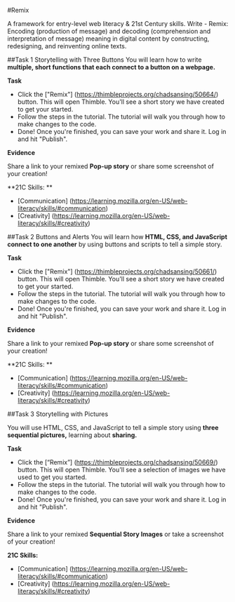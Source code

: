 #Remix

A framework for entry-level web literacy & 21st Century skills. Write - Remix: Encoding (production of message) and decoding (comprehension and interpretation of message) meaning in digital content by constructing, redesigning, and reinventing online texts.

##Task 1 Storytelling with Three Buttons
You will learn how to write **multiple, short functions that each connect to a button on a webpage.**

**Task**
* Click the ["Remix"] (https://thimbleprojects.org/chadsansing/50664/) button. This will open Thimble. You'll see a short story we have created to get your started.
* Follow the steps in the tutorial. The tutorial will walk you through how to make changes to the code.
* Done! Once you're finished, you can save your work and share it. Log in and hit "Publish".

**Evidence**

Share a link to your remixed **Pop-up story** or share some screenshot of your creation!

**21C Skills: **

* [Communication] (https://learning.mozilla.org/en-US/web-literacy/skills/#communication)
* [Creativity] (https://learning.mozilla.org/en-US/web-literacy/skills/#creativity)

##Task 2 Buttons and Alerts
You will learn how **HTML, CSS, and JavaScript connect to one another** by using buttons and scripts to tell a simple story.

**Task**
* Click the ["Remix"] (https://thimbleprojects.org/chadsansing/50661/) button. This will open Thimble. You'll see a short story we have created to get your started.
* Follow the steps in the tutorial. The tutorial will walk you through how to make changes to the code.
* Done! Once you're finished, you can save your work and share it. Log in and hit "Publish".

**Evidence**

Share a link to your remixed **Pop-up story** or share some screenshot of your creation!

**21C Skills: **

* [Communication] (https://learning.mozilla.org/en-US/web-literacy/skills/#communication)
* [Creativity] (https://learning.mozilla.org/en-US/web-literacy/skills/#creativity)

##Task 3 Storytelling with Pictures

You will use HTML, CSS, and JavaScript to tell a simple story using **three sequential pictures,** learning about **sharing.**

**Task**
* Click the [“Remix”] (https://thimbleprojects.org/chadsansing/50669/) button. This will open Thimble. You'll see a selection of images we have used to get you started.
* Follow the steps in the tutorial. The tutorial will walk you through how to make changes to the code.
* Done! Once you're finished, you can save your work and share it. Log in and hit "Publish".

**Evidence**

Share a link to your remixed **Sequential Story Images** or take a screenshot of your creation!

**21C Skills:** 

* [Communication] (https://learning.mozilla.org/en-US/web-literacy/skills/#communication)
* [Creativity] (https://learning.mozilla.org/en-US/web-literacy/skills/#creativity)
